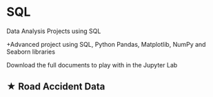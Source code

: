 # SQL

Data Analysis Projects using SQL

+Advanced project using SQL, Python Pandas, Matplotlib, NumPy and Seaborn libraries

Download the full documents to play with in the Jupyter Lab

## ★ Road Accident Data
